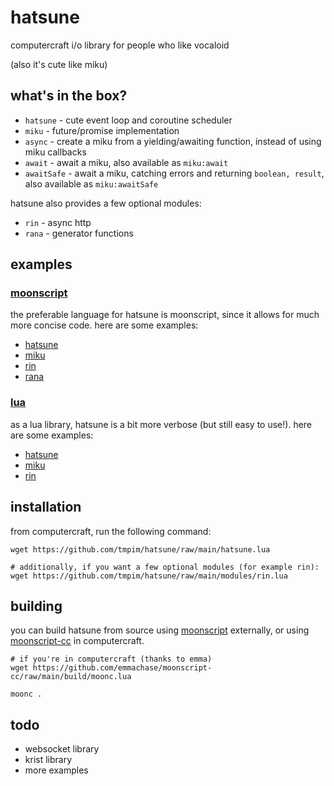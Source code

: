 # hatsune

computercraft i/o library for people who like vocaloid

(also it's cute like miku)

## what's in the box?
  - `hatsune` - cute event loop and coroutine scheduler
  - `miku` - future/promise implementation
  - `async` - create a miku from a yielding/awaiting function, instead of using miku callbacks
  - `await` - await a miku, also available as `miku:await`
  - `awaitSafe` - await a miku, catching errors and returning `boolean, result`, also available as `miku:awaitSafe`

hatsune also provides a few optional modules:
  - `rin` - async http
  - `rana` - generator functions

## examples

### [moonscript](./examples/moonscript)

the preferable language for hatsune is moonscript, since it allows for much more concise code. here are some examples:

  - [hatsune](./examples/moonscript/hatsune.moon)
  - [miku](./examples/moonscript/miku.moon)
  - [rin](./examples/moonscript/rin.moon)
  - [rana](./examples/moonscript/rana.moon)

### [lua](./examples/lua)

as a lua library, hatsune is a bit more verbose (but still easy to use!). here are some examples:

  - [hatsune](./examples/lua/hatsune.lua)
  - [miku](./examples/lua/miku.lua)
  - [rin](./examples/lua/rin.lua)

## installation

from computercraft, run the following command:

```
wget https://github.com/tmpim/hatsune/raw/main/hatsune.lua

# additionally, if you want a few optional modules (for example rin):
wget https://github.com/tmpim/hatsune/raw/main/modules/rin.lua
```

## building

you can build hatsune from source using [moonscript](https://moonscript.org/) externally, or using [moonscript-cc](https://github.com/emmachase/moonscript-cc) in computercraft.

```
# if you're in computercraft (thanks to emma)
wget https://github.com/emmachase/moonscript-cc/raw/main/build/moonc.lua

moonc .
```

## todo
  - websocket library
  - krist library
  - more examples
